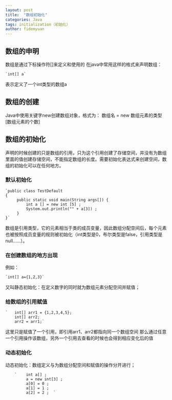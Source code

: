 ```yaml
---
layout: post
title:  "数组初始化"
categories: Java
tags: initialization（初始化）
author: fidemyuan
---
```


## 数组的申明

数组是通过下标操作符[]来定义和使用的
在java中常用这样的格式来声明数组：

	`int[] a`
表示定义了一个int类型的数组a

## 数组的创建
Java中使用关键字new创建数组对象，格式为：
数组名 = new 数组元素的类型 [数组元素的个数]

## 数组的初始化

声明的时候创建的只是数组的引用，只为这个引用创建了存储空间，并没有为数组里面的值创建存储空间，不能指定数组的长度。需要初始化表达式来创建空间，数组的初始化可以在任何地方。

### 默认初始化

	`public class TestDefault     
	{     
	     public static void main(String args[]) {     
	         int a [] = new int [5] ;     
	         System.out.println("" + a[3]) ;     
	     }     
	}`   

数组是引用类型，它的元素相当于类的成员变量，因此数组分配空间后，每个元素也被按照成员变量的规则被初始化（int类型是0，布尔类型是false，引用类型是null......）。

### 在创建数组的地方出现
例如：

	`int[] a={1,2,3}`
又叫静态初始化：在定义数字的同时就为数组元素分配空间并赋值；

### 给数组的引用赋值

	`   int[] arr1 = {1,2,3,4,5};
		int[] arr2;
		arr2 = arr1;`

这里只是赋值了一个引用，即引用arr1、arr2都指向同一个数组空间
那么通过任意一个引用操作该数组，另外一个引用去查看的时候也会得到相应变化后的值

### 动态初始化
动态初始化：数组定义与为数组分配空间和赋值的操作分开进行；
			
		`    int a[] ;  
	         a = new int[3] ;  
	         a[0] = 0 ;  
	         a[1] = 1 ;  
	         a[2] = 2 ;  `
